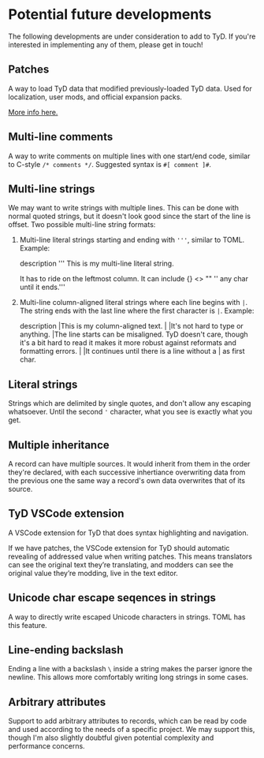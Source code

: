 # Potential future developments

The following developments are under consideration to add to TyD. If you're interested in implementing any of them, please get in touch!

## Patches

A way to load TyD data that modified previously-loaded TyD data. Used for localization, user mods, and official expansion packs.

[More info here.](https://github.com/tyd-lang/TyD/blob/master/Proposal-patches.md)

## Multi-line comments

A way to write comments on multiple lines with one start/end code, similar to C-style `/* comments */`. Suggested syntax is `#[ comment ]#`.

## Multi-line strings

We may want to write strings with multiple lines. This can be done with normal quoted strings, but it doesn't look good
since the start of the line is offset. Two possible multi-line string formats:

1. Multi-line literal strings starting and ending with `'''`, similar to TOML. Example:

    description '''
    This is my multi-line literal string.
    
    It has to ride on the leftmost column. It can include {} <> "" '' any char until it ends.'''

2. Multi-line column-aligned literal strings where each line begins with `|`. The string ends with the last line where the first character is `|`. Example:

    description |This is my column-aligned text.
                |
                |It's not hard to type or anything.
            |The line starts can be misaligned. TyD doesn't care, though it's a bit hard to read it makes it more robust against reformats and formatting errors.
                |
                |It continues until there is a line without a | as first char.

## Literal strings

 Strings which are delimited by single quotes, and don't allow any escaping whatsoever. Until the second `'` character, what you see is exactly what you get.

## Multiple inheritance

 A record can have multiple sources. It would inherit from them in the order they're declared, with each successive inhertiance overwriting data from the previous one the same way a record's own data overwrites that of its source.

## TyD VSCode extension

A VSCode extension for TyD that does syntax highlighting and navigation.

If we have patches, the VSCode extension for TyD should automatic revealing of addressed value when writing patches. This means translators can see the original text they’re translating, and modders can see the original value they’re modding, live in the text editor.

## Unicode char escape seqences in strings

A way to directly write escaped Unicode characters in strings. TOML has this feature.

## Line-ending backslash

Ending a line with a backslash `\` inside a string makes the parser ignore the newline. This allows more comfortably writing long strings in some cases.

## Arbitrary attributes

Support to add arbitrary attributes to records, which can be read by code and used according to the needs of a specific project. We may support this, though I'm also slightly doubtful given potential complexity and performance concerns.